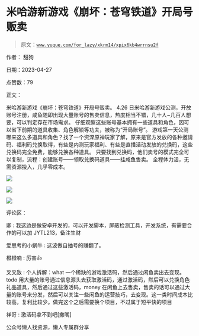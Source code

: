 # 米哈游新游戏《崩坏：苍穹铁道》开局号贩卖

> 原文：[`www.yuque.com/for_lazy/xkrm14/xpix6kb4wrrnsu2f`](https://www.yuque.com/for_lazy/xkrm14/xpix6kb4wrrnsu2f)



作者： 甜狗



日期：2023-04-27



点赞数：79

<ne-hole id="u041e7b6a" data-lake-id="u041e7b6a">

正文：



米哈游新游戏《崩坏：苍穹铁道》开局号贩卖。 4.26 日米哈游新游戏公测，开放账号注册，咸鱼随即出现大量账号的售卖信息，热度相当不错，几十人~几百人想要，可以判定存在市场需求。 仔细观察这些账号基本拥有一些道具和角色，因可以省下前期的道具收集、角色解锁等功夫，被称为“开局账号”。 游戏第一天公测哪来这么多道具和角色？找了一个资深原神玩家了解，原来是官方发放的各种邀请码、福利码兑换取得，有些是内测玩家福利、有些是直播活动发放的兑换码，这些兑换码完全免费，能够兑换各种道具。 只要找到兑换码，他们卖号的模式完全可以复制，流程：创建账号——领取兑换码道具——挂咸鱼售卖。 全程体力活，无需资源投入，几乎零成本。



![](img/c1e21c6944388595b541a9edf2d3f434.png)



![](img/51806f1419d9b5cb664e77f252c42749.png)



![](img/b1ebf48ef5166521100ef9d7b63b7398.png)

<ne-hole id="ucd291eac" data-lake-id="ucd291eac">

评论区：



卿 : 我这边是做安卓开发的，可以开发脚本，屏蔽检测工具，开发系统，有需要合作的可以加 JYTL213，备注生财



爱思考的小蜗牛 : 这波做自抽号的赚翻了。



橙橙喃 : 厉害👍



叉叉敌 : 个人拆解：what 一个稀缺的游戏激活码，然后通过闲鱼卖出去变现。todo 用大量的账号通过信息源头去获取激活码，通过激活码，然后可以兑换角色礼品道具，然后通过这些激活码，money 在闲鱼上去售卖，售卖的话可以通过大量的账号来分发，然后可以关注一些闲鱼的运营技巧，去变现。这一类时间成本比较高，复利比较少。做完这个之后需要换个项目，不过属于短平快的项目



祥哥 : 激活码拿不到吧[撇嘴]

<ne-hole id="u7b5df97a" data-lake-id="u7b5df97a">

公众号懒人找资源，懒人专属群分享

</ne-hole></ne-hole></ne-hole>